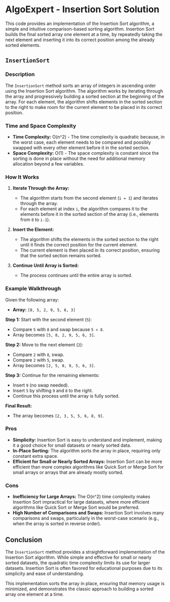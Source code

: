# AlgoExpert - Insertion Sort Solution

This code provides an implementation of the Insertion Sort algorithm, a simple and intuitive comparison-based sorting algorithm. Insertion Sort builds the final sorted array one element at a time, by repeatedly taking the next element and inserting it into its correct position among the already sorted elements.

## `InsertionSort`

### Description
The `InsertionSort` method sorts an array of integers in ascending order using the Insertion Sort algorithm. The algorithm works by iterating through the array and progressively building a sorted section at the beginning of the array. For each element, the algorithm shifts elements in the sorted section to the right to make room for the current element to be placed in its correct position.

### Time and Space Complexity
- **Time Complexity:** O(n^2) - The time complexity is quadratic because, in the worst case, each element needs to be compared and possibly swapped with every other element before it in the sorted section.
- **Space Complexity:** O(1) - The space complexity is constant since the sorting is done in place without the need for additional memory allocation beyond a few variables.

### How It Works
1. **Iterate Through the Array:**
   - The algorithm starts from the second element (`i = 1`) and iterates through the array.
   - For each element at index `i`, the algorithm compares it to the elements before it in the sorted section of the array (i.e., elements from `0` to `i-1`).

2. **Insert the Element:**
   - The algorithm shifts the elements in the sorted section to the right until it finds the correct position for the current element.
   - The current element is then placed in its correct position, ensuring that the sorted section remains sorted.

3. **Continue Until Array is Sorted:**
   - The process continues until the entire array is sorted.

### Example Walkthrough

Given the following array:
- **Array:** `[8, 5, 2, 9, 5, 6, 3]`

**Step 1:** Start with the second element (`5`):
- Compare `5` with `8` and swap because `5 < 8`.
- Array becomes `[5, 8, 2, 9, 5, 6, 3]`.

**Step 2:** Move to the next element (`2`):
- Compare `2` with `8`, swap.
- Compare `2` with `5`, swap.
- Array becomes `[2, 5, 8, 9, 5, 6, 3]`.

**Step 3:** Continue for the remaining elements:
- Insert `9` (no swap needed).
- Insert `5` by shifting `9` and `8` to the right.
- Continue this process until the array is fully sorted.

**Final Result:**
- The array becomes `[2, 3, 5, 5, 6, 8, 9]`.

### Pros
- **Simplicity:** Insertion Sort is easy to understand and implement, making it a good choice for small datasets or nearly sorted data.
- **In-Place Sorting:** The algorithm sorts the array in place, requiring only constant extra space.
- **Efficient for Small or Nearly Sorted Arrays:** Insertion Sort can be more efficient than more complex algorithms like Quick Sort or Merge Sort for small arrays or arrays that are already mostly sorted.

### Cons
- **Inefficiency for Large Arrays:** The O(n^2) time complexity makes Insertion Sort impractical for large datasets, where more efficient algorithms like Quick Sort or Merge Sort would be preferred.
- **High Number of Comparisons and Swaps:** Insertion Sort involves many comparisons and swaps, particularly in the worst-case scenario (e.g., when the array is sorted in reverse order).

## Conclusion

The `InsertionSort` method provides a straightforward implementation of the Insertion Sort algorithm. While simple and effective for small or nearly sorted datasets, the quadratic time complexity limits its use for larger datasets. Insertion Sort is often favored for educational purposes due to its simplicity and ease of understanding.

This implementation sorts the array in place, ensuring that memory usage is minimized, and demonstrates the classic approach to building a sorted array one element at a time.
